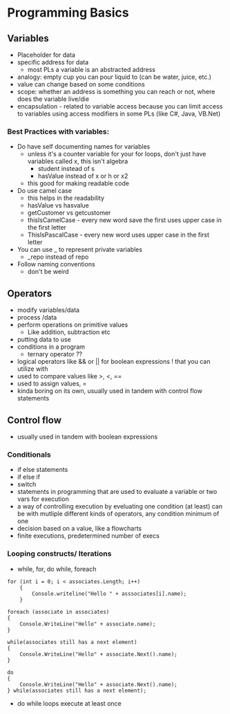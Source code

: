 # Programming Basics
## Variables
- Placeholder for data
- specific address for data
    - most PLs a variable is an abstracted address
- analogy: empty cup you can pour liquid to (can be water, juice, etc.)
- value can change based on some conditions
- scope: whether an address is something you can reach or not, where does the variable live/die
- encapsulation - related to variable access because you can limit access to variables using access modifiers in some PLs (like C#, Java, VB.Net)
### Best Practices with variables:
- Do have self documenting names for variables 
    - unless it's a counter variable for your for loops, don't just have variables called x, this isn't algebra 
        - student instead of s
        - hasValue instead of x or h or x2 
    - this good for making readable code 
- Do use camel case 
    - this helps in the readability
    - hasValue vs hasvalue
    - getCustomer vs getcustomer
    - thisIsCamelCase - every new word save the first uses upper case in the first letter 
    - ThisIsPascalCase - every new word uses upper case in the first letter
- You can use _ to represent private variables
    - _repo instead of repo
- Follow naming conventions
    - don't be weird
## Operators
- modify variables/data
- process /data 
- perform operations on primitive values
    - Like addition, subtraction etc
- putting data to use 
- conditions in a program 
    - ternary operator ??
- logical operators like && or || for boolean expressions ! that you can utilize with 
- used to compare values like >, <, ==
- used to assign values, = 
- kinda boring on its own, usually used in tandem with control flow statements
## Control flow
- usually used in tandem with boolean expressions
### Conditionals
- if else statements
- if else if
- switch 
- statements in programming that are used to evaluate a variable or two vars for execution
- a way of controlling execution by eveluating one condition (at least) can be with mutliple different kinds of operators, any condition minimum of one
- decision based on a value, like a flowcharts 
- finite executions, predetermined number of execs
### Looping constructs/ Iterations
- while, for, do while, foreach 
```
for (int i = 0; i < associates.Length; i++)
    {
        Console.writeline("Hello " + asssociates[i].name); 
    }
```

``` 
foreach (associate in associates)
{
    Console.WriteLine("Hello" + associate.name);
}
```
```
while(associates still has a next element)
{
    Console.WriteLine("Hello" + associate.Next().name);
}
```

```
do
{
    Console.WriteLine("Hello" + associate.Next().name);
} while(associates still has a next element);
```
- do while loops execute at least once